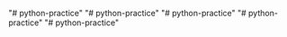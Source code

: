 "# python-practice" 
"# python-practice" 
"# python-practice" 
"# python-practice" 
"# python-practice" 
